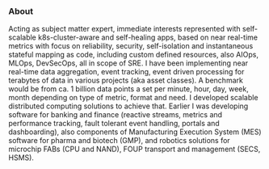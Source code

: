 ### About

Acting as subject matter expert, immediate interests represented with self-scalable k8s-cluster-aware and self-healing apps, based on near real-time metrics with focus on reliability, security, self-isolation and instantaneous stateful mapping as code, including custom defined resources, also AIOps, MLOps, DevSecOps, all in scope of SRE. I have been implementing near real-time data aggregation, event tracking, event driven processing for terabytes of data in various projects (aka asset classes). A benchmark would be from ca. 1 billion data points a set per minute, hour, day, week, month depending on type of metric, format and need. I developed scalable distributed computing solutions to achieve that. Earlier I was developing software for banking and finance (reactive streams, metrics and performance tracking, fault tolerant event handling, portals and dashboarding), also components of Manufacturing Execution System (MES) software for pharma and biotech (GMP), and robotics solutions for microchip FABs (CPU and NAND), FOUP transport and management (SECS, HSMS).
